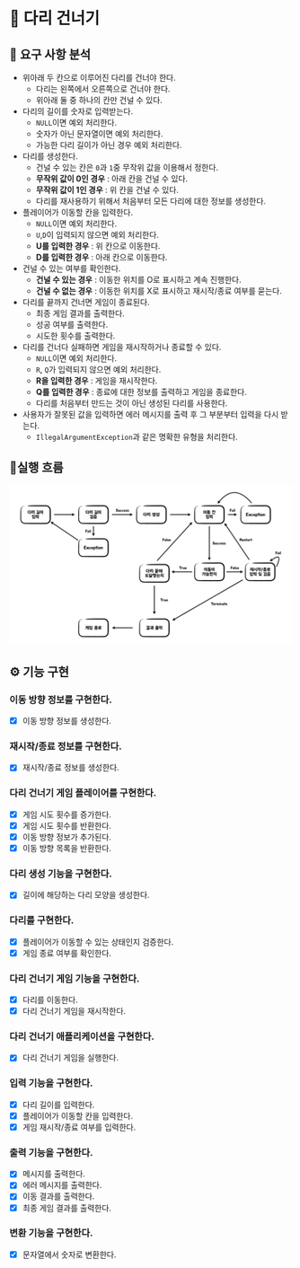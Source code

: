# 🌉 다리 건너기

## 📝 요구 사항 분석

- 위아래 두 칸으로 이루어진 다리를 건너야 한다.
    - 다리는 왼쪽에서 오른쪽으로 건너야 한다.
    - 위아래 둘 중 하나의 칸만 건널 수 있다.
- 다리의 길이를 숫자로 입력받는다.
    - `NULL`이면 예외 처리한다.
    - 숫자가 아닌 문자열이면 예외 처리한다.
    - 가능한 다리 길이가 아닌 경우 예외 처리한다.
- 다리를 생성한다.
    - 건널 수 있는 칸은 `0`과 `1`중 무작위 값을 이용해서 정한다.
    - **무작위 값이 0인 경우** : 아래 칸을 건널 수 있다.
    - **무작위 값이 1인 경우** : 위 칸을 건널 수 있다.
    - 다리를 재사용하기 위해서 처음부터 모든 다리에 대한 정보를 생성한다.
- 플레이어가 이동할 칸을 입력한다.
    - `NULL`이면 예외 처리한다.
    - `U`,`D`이 입력되지 않으면 예외 처리한다.
    - **U를 입력한 경우** : 위 칸으로 이동한다.
    - **D를 입력한 경우** : 아래 칸으로 이동한다.
- 건널 수 있는 여부를 확인한다.
    - **건널 수 있는 경우** : 이동한 위치를 O로 표시하고 계속 진행한다.
    - **건널 수 없는 경우** : 이동한 위치를 X로 표시하고 재시작/종료 여부를 묻는다.
- 다리를 끝까지 건너면 게임이 종료된다.
    - 최종 게임 결과를 출력한다.
    - 성공 여부를 출력한다.
    - 시도한 횟수를 출력한다.
- 다리를 건너다 실패하면 게임을 재시작하거나 종료할 수 있다.
    - `NULL`이면 예외 처리한다.
    - `R`, `Q`가 입력되지 않으면 예외 처리한다.
    - **R을 입력한 경우** : 게임을 재시작한다.
    - **Q를 입력한 경우** : 종료에 대한 정보를 출력하고 게임을 종료한다.
    - 다리를 처음부터 만드는 것이 아닌 생성된 다리를 사용한다.
- 사용자가 잘못된 값을 입력하면 에러 메시지를 출력 후 그 부분부터 입력을 다시 받는다.
    - `IllegalArgumentException`과 같은 명확한 유형을 처리한다.

## 🌊실행 흐름

![flow](./flow.jpeg)

## ⚙️ 기능 구현

### 이동 방향 정보를 구현한다.

- [x] 이동 방향 정보를 생성한다.

### 재시작/종료 정보를 구현한다.

- [x] 재시작/종료 정보를 생성한다.

### 다리 건너기 게임 플레이어를 구현한다.

- [x] 게임 시도 횟수를 증가한다.
- [x] 게임 시도 횟수를 반환한다.
- [x] 이동 방향 정보가 추가된다.
- [x] 이동 방향 목록을 반환한다.

### 다리 생성 기능을 구현한다.

- [x] 길이에 해당하는 다리 모양을 생성한다.

### 다리를 구현한다.

- [x] 플레이어가 이동할 수 있는 상태인지 검증한다.
- [x] 게임 종료 여부를 확인한다.

### 다리 건너기 게임 기능을 구현한다.

- [x] 다리를 이동한다.
- [x] 다리 건너기 게임을 재시작한다.

### 다리 건너기 애플리케이션을 구현한다.

- [x] 다리 건너기 게임을 실행한다.

### 입력 기능을 구현한다.

- [x] 다리 길이를 입력한다.
- [x] 플레이어가 이동할 칸을 입력한다.
- [x] 게임 재시작/종료 여부를 입력한다.

### 출력 기능을 구현한다.

- [x] 메시지를 출력한다.
- [x] 에러 메시지를 출력한다.
- [x] 이동 결과를 출력한다.
- [x] 최종 게임 결과를 출력한다.

### 변환 기능을 구현한다.

- [x] 문자열에서 숫자로 변환한다.